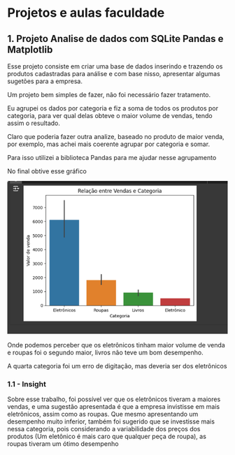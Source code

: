 # Projetos e aulas faculdade

## 1. Projeto Analise de dados com SQLite Pandas e Matplotlib

Esse projeto consiste em criar uma base de dados inserindo e trazendo os produtos cadastradas para análise e 
com base nisso, apresentar algumas sugetões para a empresa.

Um projeto bem simples de fazer, não foi necessário fazer tratamento.

Eu agrupei os dados por categoria e fiz a soma de todos os produtos por categoria, para ver qual delas obteve o maior volume de vendas, tendo assim o resultado.

Claro que poderia fazer outra analize, baseado no produto de maior venda, por exemplo, mas achei mais coerente agrupar por categoria e somar.

Para isso utilizei a biblioteca Pandas para me ajudar nesse agrupamento

No final obtive esse gráfico

![Gráfico da analise](./analise_vendas_produtos/grafico.png)

Onde podemos perceber que os eletrônicos tinham maior volume de venda e roupas foi o segundo maior, livros não teve um bom desempenho.

A quarta categoria foi um erro de digitação, mas deveria ser dos eletrônicos

### 1.1 - Insight

Sobre esse trabalho, foi possível ver que os eletrônicos tiveram a maiores vendas, e uma sugestão apresentada é que a empresa invistisse em mais eletrônicos, assim como as roupas. Que mesmo apresentando um desempenho muito inferior, também foi sugerido que se investisse mais nessa categoria, pois considerando a variabilidade dos preços dos produtos (Um eletônico é mais caro que qualquer peça de roupa), as roupas tiveram um ótimo desempenho
